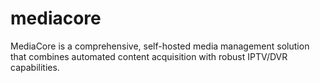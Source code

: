 # mediacore
MediaCore is a comprehensive, self-hosted media management solution that combines automated content acquisition with robust IPTV/DVR capabilities.
